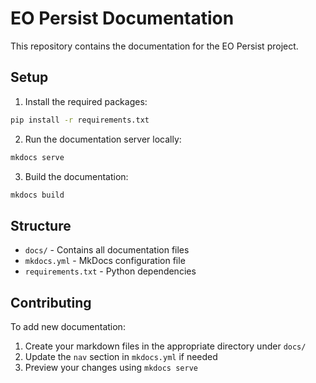 # EO Persist Documentation

This repository contains the documentation for the EO Persist project.

## Setup

1. Install the required packages:
```bash
pip install -r requirements.txt
```

2. Run the documentation server locally:
```bash
mkdocs serve
```

3. Build the documentation:
```bash
mkdocs build
```

## Structure

- `docs/` - Contains all documentation files
- `mkdocs.yml` - MkDocs configuration file
- `requirements.txt` - Python dependencies

## Contributing

To add new documentation:
1. Create your markdown files in the appropriate directory under `docs/`
2. Update the `nav` section in `mkdocs.yml` if needed
3. Preview your changes using `mkdocs serve`
